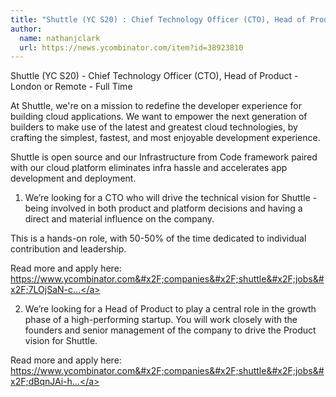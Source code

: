 ```yaml
---
title: "Shuttle (YC S20) : Chief Technology Officer (CTO), Head of Product"
author:
  name: nathanjclark
  url: https://news.ycombinator.com/item?id=38923810
---
```

Shuttle (YC S20) - Chief Technology Officer (CTO), Head of Product - London or Remote - Full Time

At Shuttle, we&#x27;re on a mission to redefine the developer experience for building cloud applications. We want to empower the next generation of builders to make use of the latest and greatest cloud technologies, by crafting the simplest, fastest, and most enjoyable development experience.

Shuttle is open source and our Infrastructure from Code framework paired with our cloud platform eliminates infra hassle and accelerates app development and deployment.

1. We’re looking for a CTO who will drive the technical vision for Shuttle - being involved in both product and platform decisions and having a direct and material influence on the company.

This is a hands-on role, with 50-50% of the time dedicated to individual contribution and leadership.

Read more and apply here: <a href="https:&#x2F;&#x2F;www.ycombinator.com&#x2F;companies&#x2F;shuttle&#x2F;jobs&#x2F;7LOjSaN-chief-technology-officer-cto">https:&#x2F;&#x2F;www.ycombinator.com&#x2F;companies&#x2F;shuttle&#x2F;jobs&#x2F;7LOjSaN-c...</a>

2. We’re looking for a Head of Product to play a central role in the growth phase of a high-performing startup. You will work closely with the founders and senior management of the company to drive the Product vision for Shuttle.

Read more and apply here: <a href="https:&#x2F;&#x2F;www.ycombinator.com&#x2F;companies&#x2F;shuttle&#x2F;jobs&#x2F;dBqnJAi-head-of-product">https:&#x2F;&#x2F;www.ycombinator.com&#x2F;companies&#x2F;shuttle&#x2F;jobs&#x2F;dBqnJAi-h...</a>
